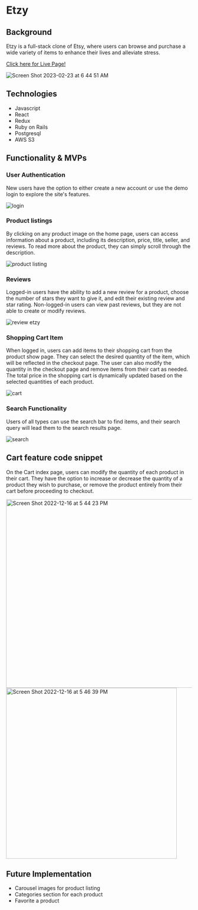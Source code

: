 # Etzy

## Background

Etzy is a full-stack clone of Etsy, where users can browse and purchase a wide variety of items to enhance their lives and alleviate stress.

[Click here for Live Page!](https://www.Etzy.onrender.com)

![Screen Shot 2023-02-23 at 6 44 51 AM](https://user-images.githubusercontent.com/11719460/220904314-0609feea-5f60-460d-aaf7-9b48bb06ae18.png)

## Technologies

- Javascript
- React
- Redux
- Ruby on Rails
- Postgresql
- AWS S3

## Functionality & MVPs

### User Authentication
New users have the option to either create a new account or use the demo login to explore the site's features.

![login](https://user-images.githubusercontent.com/11719460/220914369-7f766411-854f-4ffb-a2d5-d10ff69e18dd.gif)


### Product listings
By clicking on any product image on the home page, users can access information about a product, including its description, price, title, seller, and reviews. To read more about the product, they can simply scroll through the description.

![product listing](https://user-images.githubusercontent.com/11719460/220914457-b0f511ed-36d6-4415-b532-cbd3f9694201.gif)


### Reviews
Logged-in users have the ability to add a new review for a product, choose the number of stars they want to give it, and edit their existing review and star rating. Non-logged-in users can view past reviews, but they are not able to create or modify reviews.

![review etzy](https://user-images.githubusercontent.com/11719460/220914512-9aa0d6be-e952-4430-a093-d796dd12cd54.gif)


### Shopping Cart Item
When logged in, users can add items to their shopping cart from the product show page. They can select the desired quantity of the item, which will be reflected in the checkout page. The user can also modify the quantity in the checkout page and remove items from their cart as needed. The total price in the shopping cart is dynamically updated based on the selected quantities of each product.

![cart](https://user-images.githubusercontent.com/11719460/220914594-92d96616-9a13-4b3f-b996-5b10a2e492d8.gif)


### Search Functionality
Users of all types can use the search bar to find items, and their search query will lead them to the search results page.

![search](https://user-images.githubusercontent.com/11719460/220914631-5210a54d-9fbf-4da6-a82f-ed5804b9bbe1.gif)


## Cart feature code snippet

On the Cart index page, users can modify the quantity of each product in their cart. They have the option to increase or decrease the quantity of a product they wish to purchase, or remove the product entirely from their cart before proceeding to checkout.

<img width="511" alt="Screen Shot 2022-12-16 at 5 44 23 PM" src="https://user-images.githubusercontent.com/11719460/208201510-9b19bd92-01ae-4407-bb5e-57a1c32f3883.png">

<img width="463" alt="Screen Shot 2022-12-16 at 5 46 39 PM" src="https://user-images.githubusercontent.com/11719460/208201527-984e1f3c-ef2c-4d6f-8caf-69cb6a6b85a4.png">

## Future Implementation
 - Carousel images for product listing
 - Categories section for each product
 - Favorite a product


